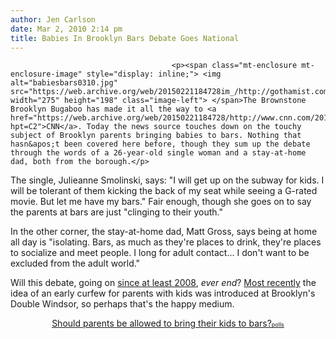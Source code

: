```yaml
---
author: Jen Carlson
date: Mar 2, 2010 2:14 pm
title: Babies In Brooklyn Bars Debate Goes National
---
```


	
										<p><span class="mt-enclosure mt-enclosure-image" style="display: inline;"> <img alt="babiesbars0310.jpg" src="https://web.archive.org/web/20150221184728im_/http://gothamist.com/attachments/arts_jen/babiesbars0310.jpg" width="275" height="198" class="image-left"> </span>The Brownstone Brooklyn Bugaboo has made it all the way to <a href="https://web.archive.org/web/20150221184728/http://www.cnn.com/2010/LIVING/03/02/brooklyn.babies.in.bars/index.html?hpt=C2">CNN</a>. Today the news source touches down on the touchy subject of Brooklyn parents bringing babies to bars. Nothing that hasn&apos;t been covered here before, though they sum up the debate through the words of a 26-year-old single woman and a stay-at-home dad, both from the borough.</p>

<p>The single, Julieanne Smolinski, says: &quot;I will get up on the subway for kids. I will be tolerant of them kicking the back of my seat while seeing a G-rated movie. But let me have my bars.&quot; Fair enough, though she goes on to say the parents at bars are just &quot;clinging to their youth.&quot;</p>

<p>In the other corner, the stay-at-home dad, Matt Gross, says being at home all day is &quot;isolating. Bars, as much as they&apos;re places to drink, they&apos;re places to socialize and meet people. I long for adult contact... I don&apos;t want to be excluded from the adult world.&quot;</p>

<p>Will this debate, going on <a href="https://web.archive.org/web/20150221184728/http://gothamist.com/2008/01/27/union_hall_no_l.php">since at least 2008</a>, <em>ever end</em>? <a href="https://web.archive.org/web/20150221184728/http://gothamist.com/2010/02/17/babies_in_bars.php">Most recently</a> the idea of an early curfew for parents with kids was introduced at Brooklyn&apos;s Double Windsor, so perhaps that&apos;s the happy medium.</p>

<center><script type="text/javascript" charset="utf-8" src="https://web.archive.org/web/20150221184728js_/http://static.polldaddy.com/p/2782164.js"></script>
<noscript>
	<a href="https://web.archive.org/web/20150221184728/http://answers.polldaddy.com/poll/2782164/">Should parents be allowed to bring their kids to bars?</a><span style="font-size:9px;"><a href="https://web.archive.org/web/20150221184728/http://answers.polldaddy.com/">polls</a></span>
</noscript></center>					
										
									
				